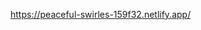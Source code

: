 <a href="https://peaceful-swirles-159f32.netlify.app/" target="__Blank">https://peaceful-swirles-159f32.netlify.app/</a>
